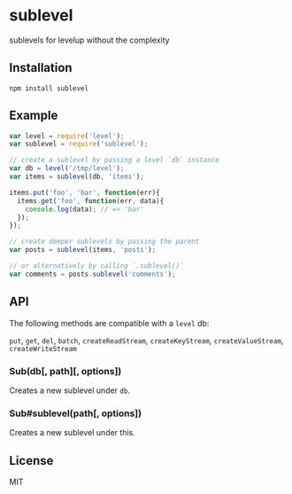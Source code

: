 
# sublevel

sublevels for levelup without the complexity

## Installation

`npm install sublevel`

## Example

```js
var level = require('level');
var sublevel = require('sublevel');

// create a sublevel by passing a level `db` instance
var db = level('/tmp/level');
var items = sublevel(db, 'items');

items.put('foo', 'bar', function(err){
  items.get('foo', function(err, data){
    console.log(data); // => 'bar'
  });
});

// create deeper sublevels by passing the parent
var posts = sublevel(items, 'posts');

// or alternatively by calling `.sublevel()`
var comments = posts.sublevel('comments');
```

## API

The following methods are compatible with a `level` db:

`put`, `get`, `del`, `batch`, `createReadStream`, `createKeyStream`, `createValueStream`, `createWriteStream`

### Sub(db[, path][, options])

Creates a new sublevel under `db`.

### Sub#sublevel(path[, options])

Creates a new sublevel under this.

## License

MIT
